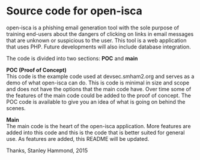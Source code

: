 Source code for open-isca
==========================

open-isca is a phishing email generation tool with the sole purpose of training end-users about the dangers of clicking on links in email messages that are unknown or suspicious to the user. This tool is a web application that uses PHP. Future developments will also include database integration.

The code is divided into two sections: **POC** and **main**

**POC (Proof of Concept)**  
This code is the example code used at devsec.smham2.org and serves as a demo of what open-isca can do. This is code is minimal in size and scope and does not have the options that the main code have. Over time some of the features of the main code could be added to the proof of concept. The POC code is available to give you an idea of what is going on behind the scenes.

**Main**  
The main code is the heart of the open-isca application. More features are added into this code and this is the code that is better suited for general use. As features are added, this README will be updated.

Thanks, Stanley Hammond, 2015

